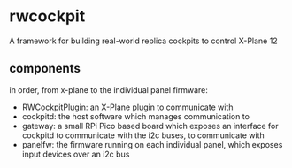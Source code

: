 # rwcockpit

A framework for building real-world replica cockpits to control X-Plane 12

## components

in order, from x-plane to the individual panel firmware:

- RWCockpitPlugin: an X-Plane plugin to communicate with
- cockpitd: the host software which manages communication to
- gateway: a small RPi Pico based board which exposes an interface for cockpitd to communicate with the i2c buses, to communicate with
- panelfw: the firmware running on each individual panel, which exposes input devices over an i2c bus
